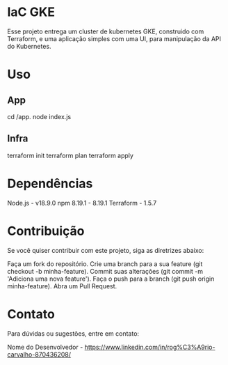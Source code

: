 # IaC GKE

Esse projeto entrega um cluster de kubernetes GKE, construido com Terraform, e uma aplicação simples com uma UI, para manipulação da API do Kubernetes.

# Uso
## App
cd /app.
node index.js

## Infra
terraform init
terraform plan
terraform apply

# Dependências
Node.js    - v18.9.0
npm 8.19.1 - 8.19.1
Terraform  - 1.5.7

# Contribuição
Se você quiser contribuir com este projeto, siga as diretrizes abaixo:

Faça um fork do repositório.
Crie uma branch para a sua feature (git checkout -b minha-feature).
Commit suas alterações (git commit -m 'Adiciona uma nova feature').
Faça o push para a branch (git push origin minha-feature).
Abra um Pull Request.

# Contato
Para dúvidas ou sugestões, entre em contato:

Nome do Desenvolvedor - https://www.linkedin.com/in/rog%C3%A9rio-carvalho-870436208/
